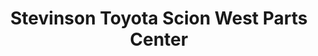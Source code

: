 ---
title: "Stevinson Toyota Scion West Parts Center"
url: /lakewood/stevinson-toyota-scion-west-parts-center/
shop: doityourself
---